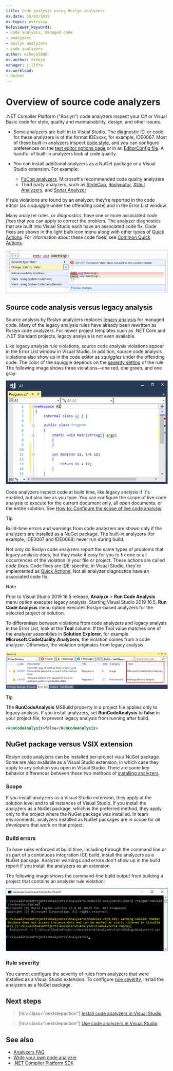 ```yaml
---
title: Code analysis using Roslyn analyzers
ms.date: 10/03/2019
ms.topic: overview
helpviewer_keywords:
- code analysis, managed code
- analyzers
- Roslyn analyzers
- code analyzers
author: mikejo5000
ms.author: mikejo
manager: jillfra
ms.workload:
- dotnet
---
```

# Overview of source code analyzers

.NET Compiler Platform ("Roslyn") code analyzers inspect your C# or Visual Basic code for style, quality and maintainability, design, and other issues.

- Some analyzers are built in to Visual Studio. The diagnostic ID, or code, for these analyzers is of the format IDExxxx, for example, IDE0067. Most of these built-in analyzers inspect [code style](../ide/code-styles-and-code-cleanup.md), and you can configure preferences on the [text editor options page](../ide/code-styles-and-code-cleanup.md) or in an [EditorConfig file](../ide/editorconfig-code-style-settings-reference.md). A handful of built-in analyzers look at code quality.

- You can install additional analyzers as a NuGet package or a Visual Studio extension. For example:

  - [FxCop analyzers](../code-quality/install-fxcop-analyzers.md), Microsoft's recommended code quality analyzers
  - Third party analyzers, such as [StyleCop](https://www.nuget.org/packages/StyleCop.Analyzers/), [Roslynator](https://www.nuget.org/packages/Roslynator.Analyzers/), [XUnit Analyzers](https://www.nuget.org/packages/xunit.analyzers/), and [Sonar Analyzer](https://www.nuget.org/packages/SonarAnalyzer.CSharp/)

If rule violations are found by an analyzer, they're reported in the code editor (as a *squiggle* under the offending code) and in the Error List window.

Many analyzer rules, or *diagnostics*, have one or more associated *code fixes* that you can apply to correct the problem. The analyzer diagnostics that are built into Visual Studio each have an associated code fix. Code fixes are shown in the light bulb icon menu along with other types of [Quick Actions](../ide/quick-actions.md). For information about these code fixes, see [Common Quick Actions](../ide/common-quick-actions.md).

![Analyzer violation and Quick Action code fix](../code-quality/media/built-in-analyzer-code-fix.png)

## Source code analysis versus legacy analysis

Source analysis by Roslyn analyzers replaces [legacy analysis](../code-quality/code-analysis-for-managed-code-overview.md) for managed code. Many of the legacy analysis rules have already been rewritten as Roslyn code analyzers. For newer project templates such as .NET Core and .NET Standard projects, legacy analysis is not even available.

Like legacy analysis rule violations, source code analysis violations appear in the Error List window in Visual Studio. In addition, source code analysis violations also show up in the code editor as *squiggles* under the offending code. The color of the squiggle depends on the [severity setting](../code-quality/use-roslyn-analyzers.md#rule-severity) of the rule. The following image shows three violations&mdash;one red, one green, and one gray:

![Squiggles in the code editor in Visual Studio](media/diagnostics-severity-colors.png)

Code analyzers inspect code at build time, like legacy analysis if it's enabled, but also live as you type. You can configure the scope of live code analysis to execute for the current document only, all open documents, or the entire solution. See [How to: Configure the scope of live code analysis](./configure-live-code-analysis-scope-managed-code.md).

> [!TIP]
> Build-time errors and warnings from code analyzers are shown only if the analyzers are installed as a NuGet package. The built-in analyzers (for example, IDE0067 and IDE0068) never run during build.

Not only do Roslyn code analyzers report the same types of problems that legacy analysis does, but they make it easy for you to fix one or all occurrences of the violation in your file or project. These actions are called *code fixes*. Code fixes are IDE-specific; in Visual Studio, they're implemented as [Quick Actions](../ide/quick-actions.md). Not all analyzer diagnostics have an associated code fix.

> [!NOTE]
> Prior to Visual Studio 2019 16.5 release, **Analyze** > **Run Code Analysis** menu option executes legacy analysis. Starting Visual Studio 2019 16.5, **Run Code Analysis** menu option executes Roslyn-based analyzers for the selected project or solution.

To differentiate between violations from code analyzers and legacy analysis in the Error List, look at the **Tool** column. If the Tool value matches one of the analyzer assemblies in **Solution Explorer**, for example **Microsoft.CodeQuality.Analyzers**, the violation comes from a code analyzer. Otherwise, the violation originates from legacy analysis.

![Tool column in Error List](media/code-analysis-tool-in-error-list.png)

> [!TIP]
> The **RunCodeAnalysis** MSBuild property in a project file applies only to legacy analysis. If you install analyzers, set **RunCodeAnalysis** to **false** in your project file, to prevent legacy analysis from running after build.
>
> ```xml
> <RunCodeAnalysis>false</RunCodeAnalysis>
> ```

## NuGet package versus VSIX extension

Roslyn code analyzers can be installed per-project via a NuGet package. Some are also available as a Visual Studio extension, in which case they apply to any solution you open in Visual Studio. There are some key behavior differences between these two methods of [installing analyzers](../code-quality/install-roslyn-analyzers.md).

### Scope

If you install analyzers as a Visual Studio extension, they apply at the solution level and to all instances of Visual Studio. If you install the analyzers as a NuGet package, which is the preferred method, they apply only to the project where the NuGet package was installed. In team environments, analyzers installed as NuGet packages are in scope for *all developers* that work on that project.

### Build errors

To have rules enforced at build time, including through the command line or as part of a continuous integration (CI) build, install the analyzers as a NuGet package. Analyzer warnings and errors don't show up in the build report if you install the analyzers as an extension.

The following image shows the command-line build output from building a project that contains an analyzer rule violation:

![MSBuild output with rule violation](media/command-line-build-analyzers.png)

### Rule severity

You cannot configure the severity of rules from analyzers that were installed as a Visual Studio extension. To configure [rule severity](../code-quality/use-roslyn-analyzers.md#rule-severity), install the analyzers as a NuGet package.

## Next steps

> [!div class="nextstepaction"]
> [Install code analyzers in Visual Studio](../code-quality/install-roslyn-analyzers.md)

> [!div class="nextstepaction"]
> [Use code analyzers in Visual Studio](../code-quality/use-roslyn-analyzers.md)

## See also

- [Analyzers FAQ](analyzers-faq.md)
- [Write your own code analyzer](../extensibility/getting-started-with-roslyn-analyzers.md)
- [.NET Compiler Platform SDK](/dotnet/csharp/roslyn-sdk/)
